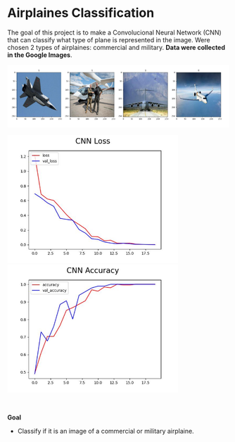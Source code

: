 # Airplaines Classification
The goal of this project is to make a Convolucional Neural Network (CNN) that can classify what type of plane is represented in the image. Were chosen 2 types of airplaines: commercial and military. **Data were collected in the Google Images**. 

<img src='reports/figures/planes-label.png'>

<img width=388 src='reports/figures/model-loss.jpg'><img width=388 src='reports/figures/model-accuracy.jpg'>


<br>

**Goal**
- Classify if it is an image of a commercial or military airplaine.